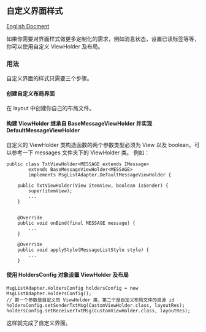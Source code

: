 ## 自定义界面样式

[English Docment](./customLayoutEn.md)

如果你需要对界面样式做更多定制化的需求，例如消息状态，设置已读标签等等，你可以使用自定义 ViewHolder 及布局。

### 用法
自定义界面的样式只需要三个步骤。

#### 创建自定义布局界面
在 layout 中创建你自己的布局文件。

#### 构建 ViewHolder 继承自 BaseMessageViewHolder 并实现 DefaultMessageViewHolder
自定义的 ViewHolder 类构造函数的两个参数类型必须为 View 以及 boolean。可以参考一下 messages 文件夹下的 ViewHolder 类。 例如：

```
public class TxtViewHolder<MESSAGE extends IMessage>
        extends BaseMessageViewHolder<MESSAGE>
        implements MsgListAdapter.DefaultMessageViewHolder {

    public TxtViewHolder(View itemView, boolean isSender) {
        super(itemView);
        ...
    }


    @Override
    public void onBind(final MESSAGE message) {
        ...
    }

    @Override
    public void applyStyle(MessageListStyle style) {
        ...
    }
```

#### 使用 HoldersConfig 对象设置 ViewHolder 及布局

```
MsgListAdapter.HoldersConfig holdersConfig = new MsgListAdapter.HoldersConfig();
// 第一个参数是自定义的 ViewHolder 类，第二个是自定义布局文件的资源 id
holdersConfig.setSenderTxtMsg(CustomViewHolder.class, layoutRes);
holdersConfig.setReceiverTxtMsg(CustomViewHolder.class, layoutRes);
```

这样就完成了自定义界面。
